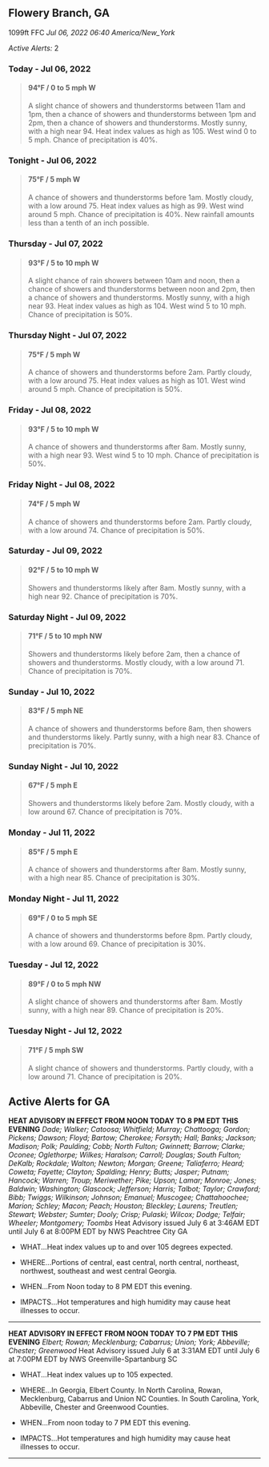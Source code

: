 ## Flowery Branch, GA
1099ft
FFC
*Jul 06, 2022 06:40 America/New_York*

*Active Alerts:* 2
### Today - Jul 06, 2022
> #### **94&deg;F** / 0 to 5 mph W
> A slight chance of showers and thunderstorms between 11am and 1pm, then a chance of showers and thunderstorms between 1pm and 2pm, then a chance of showers and thunderstorms. Mostly sunny, with a high near 94. Heat index values as high as 105. West wind 0 to 5 mph. Chance of precipitation is 40%.

### Tonight - Jul 06, 2022
> #### **75&deg;F** / 5 mph W
> A chance of showers and thunderstorms before 1am. Mostly cloudy, with a low around 75. Heat index values as high as 99. West wind around 5 mph. Chance of precipitation is 40%. New rainfall amounts less than a tenth of an inch possible.

### Thursday - Jul 07, 2022
> #### **93&deg;F** / 5 to 10 mph W
> A slight chance of rain showers between 10am and noon, then a chance of showers and thunderstorms between noon and 2pm, then a chance of showers and thunderstorms. Mostly sunny, with a high near 93. Heat index values as high as 104. West wind 5 to 10 mph. Chance of precipitation is 50%.

### Thursday Night - Jul 07, 2022
> #### **75&deg;F** / 5 mph W
> A chance of showers and thunderstorms before 2am. Partly cloudy, with a low around 75. Heat index values as high as 101. West wind around 5 mph. Chance of precipitation is 50%.

### Friday - Jul 08, 2022
> #### **93&deg;F** / 5 to 10 mph W
> A chance of showers and thunderstorms after 8am. Mostly sunny, with a high near 93. West wind 5 to 10 mph. Chance of precipitation is 50%.

### Friday Night - Jul 08, 2022
> #### **74&deg;F** / 5 mph W
> A chance of showers and thunderstorms before 2am. Partly cloudy, with a low around 74. Chance of precipitation is 50%.

### Saturday - Jul 09, 2022
> #### **92&deg;F** / 5 to 10 mph W
> Showers and thunderstorms likely after 8am. Mostly sunny, with a high near 92. Chance of precipitation is 70%.

### Saturday Night - Jul 09, 2022
> #### **71&deg;F** / 5 to 10 mph NW
> Showers and thunderstorms likely before 2am, then a chance of showers and thunderstorms. Mostly cloudy, with a low around 71. Chance of precipitation is 70%.

### Sunday - Jul 10, 2022
> #### **83&deg;F** / 5 mph NE
> A chance of showers and thunderstorms before 8am, then showers and thunderstorms likely. Partly sunny, with a high near 83. Chance of precipitation is 70%.

### Sunday Night - Jul 10, 2022
> #### **67&deg;F** / 5 mph E
> Showers and thunderstorms likely before 2am. Mostly cloudy, with a low around 67. Chance of precipitation is 70%.

### Monday - Jul 11, 2022
> #### **85&deg;F** / 5 mph E
> A chance of showers and thunderstorms after 8am. Mostly sunny, with a high near 85. Chance of precipitation is 30%.

### Monday Night - Jul 11, 2022
> #### **69&deg;F** / 0 to 5 mph SE
> A chance of showers and thunderstorms before 8pm. Partly cloudy, with a low around 69. Chance of precipitation is 30%.

### Tuesday - Jul 12, 2022
> #### **89&deg;F** / 0 to 5 mph NW
> A slight chance of showers and thunderstorms after 8am. Mostly sunny, with a high near 89. Chance of precipitation is 20%.

### Tuesday Night - Jul 12, 2022
> #### **71&deg;F** / 5 mph SW
> A slight chance of showers and thunderstorms. Partly cloudy, with a low around 71. Chance of precipitation is 20%.

## Active Alerts for GA

**HEAT ADVISORY IN EFFECT FROM NOON TODAY TO 8 PM EDT THIS EVENING**
*Dade; Walker; Catoosa; Whitfield; Murray; Chattooga; Gordon; Pickens; Dawson; Floyd; Bartow; Cherokee; Forsyth; Hall; Banks; Jackson; Madison; Polk; Paulding; Cobb; North Fulton; Gwinnett; Barrow; Clarke; Oconee; Oglethorpe; Wilkes; Haralson; Carroll; Douglas; South Fulton; DeKalb; Rockdale; Walton; Newton; Morgan; Greene; Taliaferro; Heard; Coweta; Fayette; Clayton; Spalding; Henry; Butts; Jasper; Putnam; Hancock; Warren; Troup; Meriwether; Pike; Upson; Lamar; Monroe; Jones; Baldwin; Washington; Glascock; Jefferson; Harris; Talbot; Taylor; Crawford; Bibb; Twiggs; Wilkinson; Johnson; Emanuel; Muscogee; Chattahoochee; Marion; Schley; Macon; Peach; Houston; Bleckley; Laurens; Treutlen; Stewart; Webster; Sumter; Dooly; Crisp; Pulaski; Wilcox; Dodge; Telfair; Wheeler; Montgomery; Toombs*
Heat Advisory issued July 6 at 3:46AM EDT until July 6 at 8:00PM EDT by NWS Peachtree City GA
* WHAT...Heat index values up to and over 105 degrees expected.

* WHERE...Portions of central, east central, north central,
northeast, northwest, southeast and west central Georgia.

* WHEN...From Noon today to 8 PM EDT this evening.

* IMPACTS...Hot temperatures and high humidity may cause heat
illnesses to occur.
---

**HEAT ADVISORY IN EFFECT FROM NOON TODAY TO 7 PM EDT THIS EVENING**
*Elbert; Rowan; Mecklenburg; Cabarrus; Union; York; Abbeville; Chester; Greenwood*
Heat Advisory issued July 6 at 3:31AM EDT until July 6 at 7:00PM EDT by NWS Greenville-Spartanburg SC
* WHAT...Heat index values up to 105 expected.

* WHERE...In Georgia, Elbert County. In North Carolina, Rowan,
Mecklenburg, Cabarrus and Union NC Counties. In South
Carolina, York, Abbeville, Chester and Greenwood Counties.

* WHEN...From noon today to 7 PM EDT this evening.

* IMPACTS...Hot temperatures and high humidity may cause heat
illnesses to occur.
---

